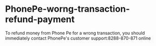 # PhonePe-worng-transaction-refund-payment
To refund money from Phone Pe for a wrong transaction, you should immediately contact PhonePe's customer support:8288-870-871 online 
